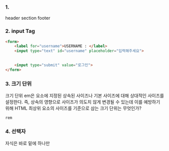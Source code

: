 ### 1. 



header section footer

### 2. input Tag

```html
<form>
    <label for="username">USERNAME : </label>
    <input type="text" id="username" placeholder="입력해주세요">
    
    
    <input type="submit" value="로그인">
</form>
```

### 3. 크기 단위

크기 단위 em은 요소에 지정된 상속된 사이즈나 기본 사이즈에 대해 상대적인 사이즈를 설정한다. 즉, 상속의 영향으로 사이즈가 의도치 않게 변경될 수 있는데 이를 예방하기 위해 HTML 최상위 요소의 사이즈를 기준으로 삼는 크기 단위는 무엇인가?

```
rem
```

### 4. 선택자

자식은 바로 밑에 하나만